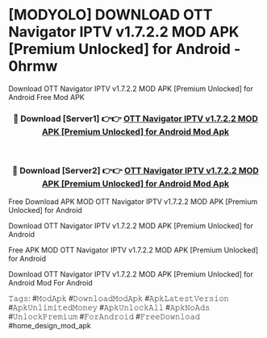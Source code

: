 # [MODYOLO] DOWNLOAD OTT Navigator IPTV v1.7.2.2 MOD APK [Premium Unlocked] for Android - 0hrmw
Download OTT Navigator IPTV v1.7.2.2 MOD APK [Premium Unlocked] for Android Free Mod APK

<div align="center">
<h3>🔴 Download [Server1] 👉👉 <a href="https://apk-comot.site?title=OTT_Navigator_IPTV_v1.7.2.2_MOD_APK_[Premium_Unlocked]_for_Android">OTT Navigator IPTV v1.7.2.2 MOD APK [Premium Unlocked] for Android Mod Apk</a></h3><br>

<h3>🔴 Download [Server2] 👉👉 <a href="https://apk-comot.site?title=OTT_Navigator_IPTV_v1.7.2.2_MOD_APK_[Premium_Unlocked]_for_Android">OTT Navigator IPTV v1.7.2.2 MOD APK [Premium Unlocked] for Android Mod Apk</a></h3>
</div>


Free Download APK MOD OTT Navigator IPTV v1.7.2.2 MOD APK [Premium Unlocked] for Android

Download OTT Navigator IPTV v1.7.2.2 MOD APK [Premium Unlocked] for Android 

Free APK MOD OTT Navigator IPTV v1.7.2.2 MOD APK [Premium Unlocked] for Android 

Download OTT Navigator IPTV v1.7.2.2 MOD APK [Premium Unlocked] for Android Mod For Android

𝚃𝚊𝚐𝚜: #𝙼𝚘𝚍𝙰𝚙𝚔 #𝙳𝚘𝚠𝚗𝚕𝚘𝚊𝚍𝙼𝚘𝚍𝙰𝚙𝚔 #𝙰𝚙𝚔𝙻𝚊𝚝𝚎𝚜𝚝𝚅𝚎𝚛𝚜𝚒𝚘𝚗 #𝙰𝚙𝚔𝚄𝚗𝚕𝚒𝚖𝚒𝚝𝚎𝚍𝙼𝚘𝚗𝚎𝚢 #𝙰𝚙𝚔𝚄𝚗𝚕𝚘𝚌𝚔𝙰𝚕𝚕 #𝙰𝚙𝚔𝙽𝚘𝙰𝚍𝚜 #𝚄𝚗𝚕𝚘𝚌𝚔𝙿𝚛𝚎𝚖𝚒𝚞𝚖 #𝙵𝚘𝚛𝙰𝚗𝚍𝚛𝚘𝚒𝚍 #𝙵𝚛𝚎𝚎𝙳𝚘𝚠𝚗𝚕𝚘𝚊𝚍 #home_design_mod_apk